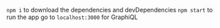 `npm i` to download the dependencies and devDependencies
`npm start` to run the app
go to `localhost:3000` for GraphiQL
